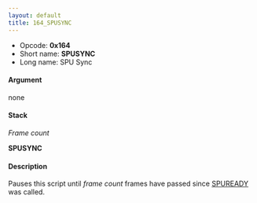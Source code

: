 ```yaml
---
layout: default
title: 164_SPUSYNC
---
```


-   Opcode: **0x164**
-   Short name: **SPUSYNC**
-   Long name: SPU Sync

#### Argument

none

#### Stack

  
*Frame count*

**SPUSYNC**

#### Description

Pauses this script until *frame count* frames have passed since [SPUREADY](056_SPUREADY.md) was called.
